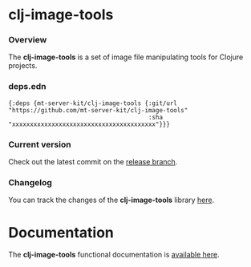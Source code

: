 
# clj-image-tools

### Overview

The <strong>clj-image-tools</strong> is a set of image file manipulating tools for Clojure projects.

### deps.edn

```
{:deps {mt-server-kit/clj-image-tools {:git/url "https://github.com/mt-server-kit/clj-image-tools"
                                       :sha     "xxxxxxxxxxxxxxxxxxxxxxxxxxxxxxxxxxxxxxxx"}}}
```

### Current version

Check out the latest commit on the [release branch](https://github.com/mt-server-kit/clj-image-tools/tree/release).

### Changelog

You can track the changes of the <strong>clj-image-tools</strong> library [here](CHANGES.md).

# Documentation

The <strong>clj-image-tools</strong> functional documentation is [available here](https://mt-server-kit.github.io/clj-image-tools).
